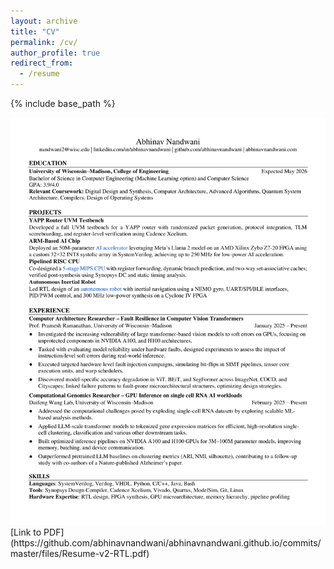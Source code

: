 ```yaml
---
layout: archive
title: "CV"
permalink: /cv/
author_profile: true
redirect_from:
  - /resume
---
```


{% include base_path %}

<img src='/files/Resume-v2-RTL-1.png'>
[Link to PDF](https://github.com/abhinavnandwani/abhinavnandwani.github.io/commits/master/files/Resume-v2-RTL.pdf)
